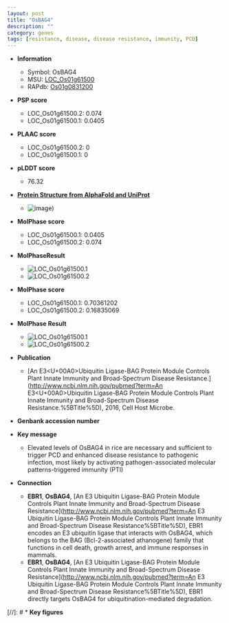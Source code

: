```yaml
---
layout: post
title: "OsBAG4"
description: ""
category: genes
tags: [resistance, disease, disease resistance, immunity, PCD]
---
```


* **Information**  
    + Symbol: OsBAG4  
    + MSU: [LOC_Os01g61500](http://rice.plantbiology.msu.edu/cgi-bin/ORF_infopage.cgi?orf=LOC_Os01g61500)  
    + RAPdb: [Os01g0831200](http://rapdb.dna.affrc.go.jp/viewer/gbrowse_details/irgsp1?name=Os01g0831200)  

* **PSP score**  
    + LOC_Os01g61500.2: 0.074 
    + LOC_Os01g61500.1: 0.0405 

* **PLAAC score**  
    + LOC_Os01g61500.2: 0 
    + LOC_Os01g61500.1: 0 

* **pLDDT score**
    + 76.32

* **[Protein Structure from AlphaFold and UniProt](https://www.uniprot.org/uniprotkb/Q5N9K2/entry#structure)**
    + ![image](https://ricepsp.github.io/images/Q5/AF-Q5N9K2-F1.png))

* **MolPhase score**
    + LOC_Os01g61500.1: 0.0405
    + LOC_Os01g61500.2: 0.074

* **MolPhaseResult**
    + ![LOC_Os01g61500.1](https://ricepsp.github.io/pictures/LOC_Os01g/LOC_Os01g61500.1.png)
    + ![LOC_Os01g61500.2](https://ricepsp.github.io/pictures/LOC_Os01g/LOC_Os01g61500.2.png)

* **MolPhase score**
    + LOC_Os01g61500.1: 0.70361202
    + LOC_Os01g61500.2: 0.16835069

* **MolPhase Result**
    + ![LOC_Os01g61500.1](https://304243504.github.io/Pictures/LOC_Os01g/LOC_Os01g61500.1.png)
    + ![LOC_Os01g61500.2](https://304243504.github.io/Pictures/LOC_Os01g/LOC_Os01g61500.2.png)

* **Publication**  
    + [An E3<U+00A0>Ubiquitin Ligase-BAG Protein Module Controls Plant Innate Immunity and Broad-Spectrum Disease Resistance.](http://www.ncbi.nlm.nih.gov/pubmed?term=An E3<U+00A0>Ubiquitin Ligase-BAG Protein Module Controls Plant Innate Immunity and Broad-Spectrum Disease Resistance.%5BTitle%5D), 2016, Cell Host Microbe.

* **Genbank accession number**  

* **Key message**  
    + Elevated levels of OsBAG4 in rice are necessary and sufficient to trigger PCD and enhanced disease resistance to pathogenic infection, most likely by activating pathogen-associated molecular patterns-triggered immunity (PTI)

* **Connection**  
    + __EBR1__, __OsBAG4__, [An E3 Ubiquitin Ligase-BAG Protein Module Controls Plant Innate Immunity and Broad-Spectrum Disease Resistance](http://www.ncbi.nlm.nih.gov/pubmed?term=An E3 Ubiquitin Ligase-BAG Protein Module Controls Plant Innate Immunity and Broad-Spectrum Disease Resistance%5BTitle%5D), EBR1 encodes an E3 ubiquitin ligase that interacts with OsBAG4, which belongs to the BAG (Bcl-2-associated athanogene) family that functions in cell death, growth arrest, and immune responses in mammals.
    + __EBR1__, __OsBAG4__, [An E3 Ubiquitin Ligase-BAG Protein Module Controls Plant Innate Immunity and Broad-Spectrum Disease Resistance](http://www.ncbi.nlm.nih.gov/pubmed?term=An E3 Ubiquitin Ligase-BAG Protein Module Controls Plant Innate Immunity and Broad-Spectrum Disease Resistance%5BTitle%5D), EBR1 directly targets OsBAG4 for ubiquitination-mediated degradation.

[//]: # * **Key figures**  



